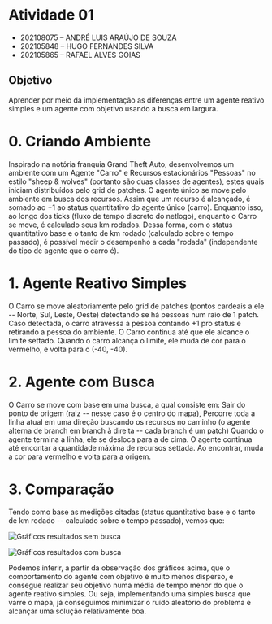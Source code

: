 # Atividade 01 
- 202108075 – ANDRÉ LUIS ARAÚJO DE SOUZA<br>
- 202105848 – HUGO FERNANDES SILVA<br>
- 202105865 – RAFAEL ALVES GOIAS<br>

## Objetivo
Aprender por meio da implementação as diferenças entre um agente reativo
simples e um agente com objetivo usando a busca em largura.

# 0. Criando Ambiente
Inspirado na notória franquia Grand Theft Auto, desenvolvemos um ambiente com um Agente "Carro" e Recursos estacionários "Pessoas" no estilo "sheep & wolves" (portanto são duas classes de agentes), estes quais iniciam distribuídos pelo grid de patches.
O agente único se move pelo ambiente em busca dos recursos. Assim que um recurso é alcançado, é somado ao +1 ao status quantitativo do agente único (carro).
Enquanto isso, ao longo dos ticks (fluxo de tempo discreto do netlogo), enquanto o Carro se move, é calculado seus km rodados.
Dessa forma, com o status quantitativo base e o tanto de km rodado (calculado sobre o tempo passado), é possível medir o desempenho a cada "rodada" (independente do tipo de agente que o carro é).

# 1. Agente Reativo Simples
O Carro se move aleatoriamente pelo grid de patches (pontos cardeais a ele -- Norte, Sul, Leste, Oeste) detectando se há pessoas num raio de 1 patch.
Caso detectada, o carro atravessa a pessoa contando +1 pro status e retirando a pessoa do ambiente.
O Carro continua até que ele alcance o limite settado.
Quando o carro alcança o limite, ele muda de cor para o vermelho, e volta para o (-40, -40).

# 2. Agente com Busca
O Carro se move com base em uma busca, a qual consiste em:
Sair do ponto de origem (raiz -- nesse caso é o centro do mapa),
Percorre toda a linha atual em uma direção buscando os recursos no caminho (o agente alterna de branch em branch à direita -- cada branch é um patch)
Quando o agente termina a linha, ele se desloca para a de cima. O agente continua até encontar a quantidade máxima de recursos settada.
Ao encontrar, muda a cor para vermelho e volta para a origem.

# 3. Comparação
Tendo como base as medições citadas (status quantitativo base e o tanto de km rodado -- calculado sobre o tempo passado), vemos que:

![Gráficos resultados sem busca](https://github.com/HugoF-Silva/netlogo_duel_ahr/blob/main/Graficos_Desempenho/Sem-busca.jpg?raw=true)
 
![Gráficos resultados com busca](https://github.com/HugoF-Silva/netlogo_duel_ahr/blob/main/Graficos_Desempenho/Com-busca.jpg?raw=true)

Podemos inferir, a partir da observação dos gráficos acima, que o comportamento do agente com objetivo é muito menos disperso, e consegue realizar seu objetivo numa média de tempo menor do que o agente reativo simples. Ou seja, implementando uma simples busca que varre o mapa, já conseguimos minimizar o ruído aleatório do problema e alcançar uma solução relativamente boa.
